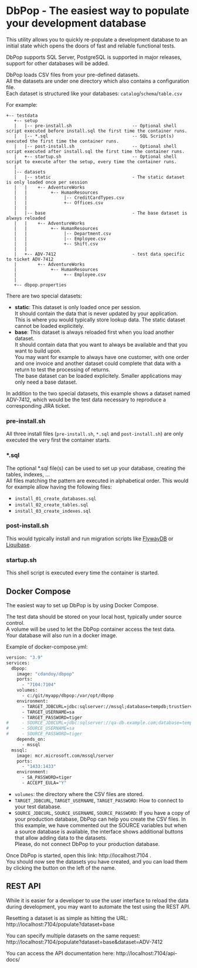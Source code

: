 
# DbPop - The easiest way to populate your development database

This utility allows you to quickly re-populate a development database to an initial state
which opens the doors of fast and reliable functional tests.

DbPop supports SQL Server, PostgreSQL is supported in major releases, support for other databases will be added.

DbPop loads CSV files from your pre-defined datasets.<br/>
All the datasets are under one directory which also contains a configuration file.<br/>
Each dataset is structured like your databases: `catalog`/`schema`/`table.csv`

For example:

```
+-- testdata
   +-- setup
   |   |-- pre-install.sh                       -- Optional shell script executed before install.sql the first time the container runs.
   |   |-- *.sql                                -- SQL Script(s) executed the first time the container runs.
   |   |-- post-install.sh                      -- Optional shell script executed after install.sql the first time the container runs.
   |   +-- startup.sh                           -- Optional shell script to execute after the setup, every time the container runs.
   |
   |-- datasets
   |   |-- static                               - The static dataset is only loaded once per session
   |   |    +-- AdventureWorks
   |   |         +-- HumanResources
   |   |              |-- CreditCardTypes.csv
   |   |              +-- Offices.csv
   |   |
   |   |-- base                                 - The base dataset is always reloaded
   |   |    +-- AdventureWorks
   |   |         +-- HumanResources
   |   |              |-- Department.csv                           
   |   |              |-- Employee.csv                     
   |   |              +-- Shift.csv              
   |   |              
   |   +-- ADV-7412                             - test data specific to ticket ADV-7412
   |        +-- AdventureWorks
   |             +-- HumanResources
   |                  +-- Employee.csv
   |    
   +-- dbpop.properties
```

There are two special datasets:
* **static**: This dataset is only loaded once per session.<br/>
  It should contain the data that is never updated by your application.<br/>
  This is where you would typically store lookup data. The static dataset cannot be loaded explicitely.
* **base**: This dataset is always reloaded first when you load another dataset.<br/>
  It should contain data that you want to always be available and that you want to build upon.<br/>
  You may want for example to always have one customer, with one order and one invoice and another dataset could complete that data with a
  return to test the processing of returns.<br/>
  The base dataset can be loaded explicitely. Smaller applications may only need a base dataset. 

In addition to the two special datasets, this example shows a dataset named ADV-7412, which would be the test data necessary to 
reproduce a corresponding JIRA ticket.

### pre-install.sh
All three install files (`pre-install.sh`, `*.sql` and `post-install.sh`) are only executed the very first the container starts.
### *.sql
The optional *.sql file(s) can be used to set up your database, creating the tables, indexes, ...</br>
All files matching the pattern are executed in alphabetical order.
This would for example allow having the following files:
* `install_01_create_databases.sql`
* `install_02_create_tables.sql`
* `install_03_create_indexes.sql`
### post-install.sh
This would typically install and run migration scripts like [FlywayDB](https://flywaydb.org/) or [Liquibase](https://www.liquibase.org/).

### startup.sh
This shell script is executed every time the container is started.

## Docker Compose
The easiest way to set up DbPop is by using Docker Compose.

The test data should be stored on your local host, typically under source control.<br/>
A volume will be used to let the DbPop container access the test data.<br/>
Your database will also run in a docker image.

Example of docker-compose.yml:
```dockerfile
version: "3.9"
services:
  dbpop:
    image: "cdandoy/dbpop"
    ports:
      - "7104:7104"
    volumes:
      - c:/git/myapp/dbpop:/var/opt/dbpop
    environment:
      - TARGET_JDBCURL=jdbc:sqlserver://mssql;database=tempdb;trustServerCertificate=true
      - TARGET_USERNAME=sa
      - TARGET_PASSWORD=tiger
#     - SOURCE_JDBCURL=jdbc:sqlserver://qa-db.example.com;database=tempdb;trustServerCertificate=true
#     - SOURCE_USERNAME=sa
#     - SOURCE_PASSWORD=tiger
    depends_on:
      - mssql
  mssql:
    image: mcr.microsoft.com/mssql/server
    ports:
      - "1433:1433"
    environment:
      - SA_PASSWORD=tiger
      - ACCEPT_EULA="Y"
```

* `volumes`: the directory where the CSV files are stored.
* `TARGET_JDBCURL`, `TARGET_USERNAME`, `TARGET_PASSWORD`: How to connect to your test database.
* `SOURCE_JDBCURL`, `SOURCE_USERNAME`, `SOURCE_PASSWORD`: If you have a copy of your production database, DbPop can help 
you create the CSV files. In this example, we have commented out the SOURCE variables but when a source database is available, 
the interface shows additional buttons that allow adding data to the datasets.<br/>
Please, do not connect DbPop to your production database.

Once DbPop is started, open this link: http://localhost:7104 .<br/>
You should now see the datasets you have created, and you can load them by clicking the button on the left of the name.

## REST API
While it is easier for a developer to use the user interface to reload the data during development, you may want to
automate the test using the REST API.

Resetting a dataset is as simple as hitting the URL: http://localhost:7104/populate?dataset=base

You can specify multiple datasets on the same request: http://localhost:7104/populate?dataset=base&dataset=ADV-7412

You can access the API documentation here: http://localhost:7104/api-docs/